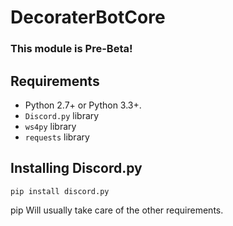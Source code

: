 # DecoraterBotCore
### This module is Pre-Beta!

## Requirements

- Python 2.7+ or Python 3.3+.
- `Discord.py` library
- `ws4py` library
- `requests` library

## Installing Discord.py

``pip install discord.py``

pip Will usually take care of the other requirements.
